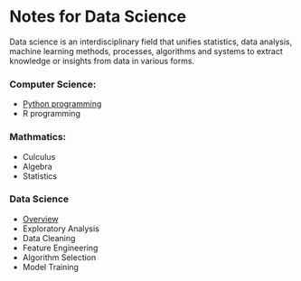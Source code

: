 # Notes for Data Science

Data science is an interdisciplinary field that unifies statistics, data analysis, machine learning methods, processes, 
algorithms and systems to extract knowledge or insights from data in various forms.

### Computer Science:

  * [Python programming](pages/python)
  * R programming
  
### Mathmatics:

  * Culculus
  * Algebra
  * Statistics

### Data Science

  * [Overview](pages/flow)
  * Exploratory Analysis
  * Data Cleaning
  * Feature Engineering
  * Algorithm Selection
  * Model Training
  
